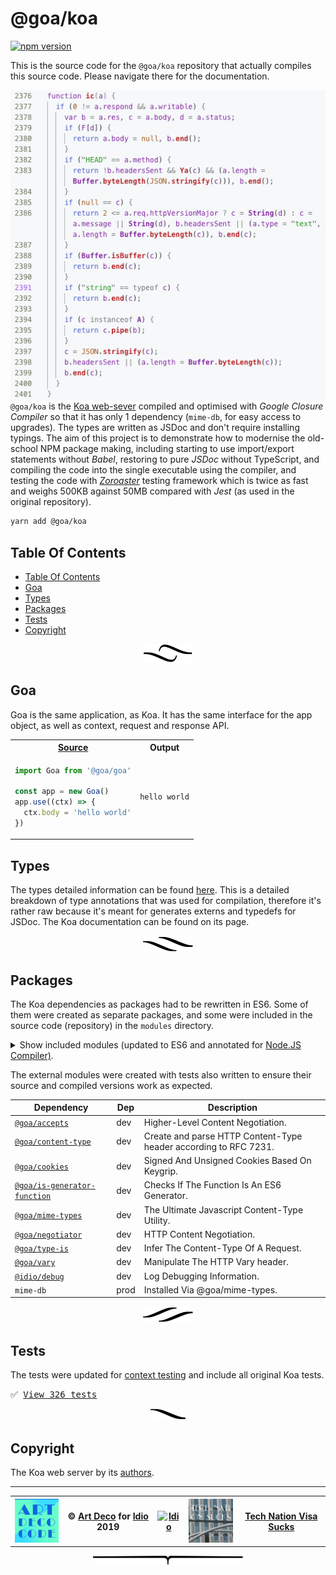 # @goa/koa

[![npm version](https://badge.fury.io/js/%40goa%2Fgoa.svg)](https://npmjs.org/package/@goa/goa)

This is the source code for the `@goa/koa` repository that actually compiles this source code. Please navigate there for the documentation.

<img src="doc/ic.png" alt="Compiled Source Code In 2400 lines." align="right">

`@goa/koa` is the [Koa web-sever](https://koajs.com) compiled and optimised with _Google Closure Compiler_ so that it has only 1 dependency (`mime-db`, for easy access to upgrades). The types are written as JSDoc and don't require installing typings. The aim of this project is to demonstrate how to modernise the old-school NPM package making, including starting to use import/export statements without _Babel_, restoring to pure _JSDoc_ without TypeScript, and compiling the code into the single executable using the compiler, and testing the code with [_Zoroaster_](https://contexttesting.com) testing framework which is twice as fast and weighs 500KB against 50MB compared with _Jest_ (as used in the original repository).


```sh
yarn add @goa/koa
```

## Table Of Contents

- [Table Of Contents](#table-of-contents)
- [Goa](#goa)
- [Types](#types)
- [Packages](#packages)
- [Tests](#tests)
- [Copyright](#copyright)

<p align="center"><a href="#table-of-contents"><img src="/.documentary/section-breaks/0.svg?sanitize=true"></a></p>

## Goa

Goa is the same application, as Koa. It has the same interface for the app object, as well as context, request and response API.

<table>
<tr><th><a href="example/index.js">Source</th><th>Output</th></tr>
<tr><td>

```js
import Goa from '@goa/goa'

const app = new Goa()
app.use((ctx) => {
  ctx.body = 'hello world'
})
```
</td>
<td>

```
hello world
```
</td></tr>
</table>

## Types

The types detailed information can be found [here](doc/TYPES.md). This is a detailed breakdown of type annotations that was used for compilation, therefore it's rather raw because it's meant for generates externs and typedefs for JSDoc. The Koa documentation can be found on its page.

<p align="center"><a href="#table-of-contents"><img src="/.documentary/section-breaks/1.svg?sanitize=true"></a></p>

## Packages

The Koa dependencies as packages had to be rewritten in ES6. Some of them were created as separate packages, and some were included in the source code (repository) in the `modules` directory.

<details>
<summary>Show included modules (updated to ES6 and annotated for <a href="https://compiler.page">Node.JS Compiler)</a>.
</summary>

|      Dependency       |  Type  |
| --------------------- | ------ |
| `cache-content-type` | module |
| `content-disposition` | module |
| `delegates` | module |
| `ee-first` | module |
| `error-inject` | module |
| `escape-html` | module |
| `fresh` | module |
| `http-assert` | module |
| `http-errors` | module |
| `koa-compose` | module |
| `koa-is-json` | module |
| `on-finished` | module |
| `only` | module |
| `parseurl` | module |
| `statuses` | module |
</details>

The external modules were created with tests also written to ensure their source and compiled versions work as expected.

|                                        Dependency                                        | Dep  |                           Description                            |
| ---------------------------------------------------------------------------------------- | ---- | ---------------------------------------------------------------- |
| [`@goa/accepts`](https://www.npmjs.com/package/@goa/accepts)    | dev  | Higher-Level Content Negotiation.                                |
| [`@goa/content-type`](https://www.npmjs.com/package/@goa/content-type) | dev  | Create and parse HTTP Content-Type header according to RFC 7231. |
| [`@goa/cookies`](https://www.npmjs.com/package/@goa/cookies)    | dev  | Signed And Unsigned Cookies Based On Keygrip.                    |
| [`@goa/is-generator-function`](https://www.npmjs.com/package/@goa/is-generator-function) | dev  | Checks If The Function Is An ES6 Generator.                      |
| [`@goa/mime-types`](https://www.npmjs.com/package/@goa/mime-types) | dev  | The Ultimate Javascript Content-Type Utility.                    |
| [`@goa/negotiator`](https://www.npmjs.com/package/@goa/negotiator) | dev  | HTTP Content Negotiation.                                        |
| [`@goa/type-is`](https://www.npmjs.com/package/@goa/type-is)    | dev  | Infer The Content-Type Of A Request.                             |
| [`@goa/vary`](https://www.npmjs.com/package/@goa/vary)       | dev  | Manipulate The HTTP Vary header.                                 |
| [`@idio/debug`](https://www.npmjs.com/package/@idio/debug)     | dev  | Log Debugging Information.                                       |
| `mime-db`                                                  | prod | Installed Via @goa/mime-types.                                   |

<p align="center"><a href="#table-of-contents"><img src="/.documentary/section-breaks/2.svg?sanitize=true"></a></p>

## Tests

The tests were updated for [context testing](https://contexttesting.com) and include all original Koa tests.

<kbd>✅ [View 326 tests](/doc/TESTS.md)</kbd>

<p align="center"><a href="#table-of-contents"><img src="/.documentary/section-breaks/3.svg?sanitize=true"></a></p>

## Copyright

The Koa web server by its [authors](https://github.com/koajs/koa).

---

<table>
  <tr>
    <th>
      <a href="https://artd.eco">
        <img width="100" src="https://raw.githubusercontent.com/wrote/wrote/master/images/artdeco.png"
          alt="Art Deco">
      </a>
    </th>
    <th>© <a href="https://artd.eco">Art Deco</a> for <a href="https://idio.cc">Idio</a> 2019</th>
    <th>
      <a href="https://idio.cc">
        <img src="https://avatars3.githubusercontent.com/u/40834161?s=100" width="100" alt="Idio">
      </a>
    </th>
    <th>
      <a href="https://www.technation.sucks" title="Tech Nation Visa">
        <img width="100" src="https://raw.githubusercontent.com/idiocc/cookies/master/wiki/arch4.jpg"
          alt="Tech Nation Visa">
      </a>
    </th>
    <th><a href="https://www.technation.sucks">Tech Nation Visa Sucks</a></th>
  </tr>
</table>

<p align="center"><a href="#table-of-contents"><img src="/.documentary/section-breaks/-1.svg?sanitize=true"></a></p>